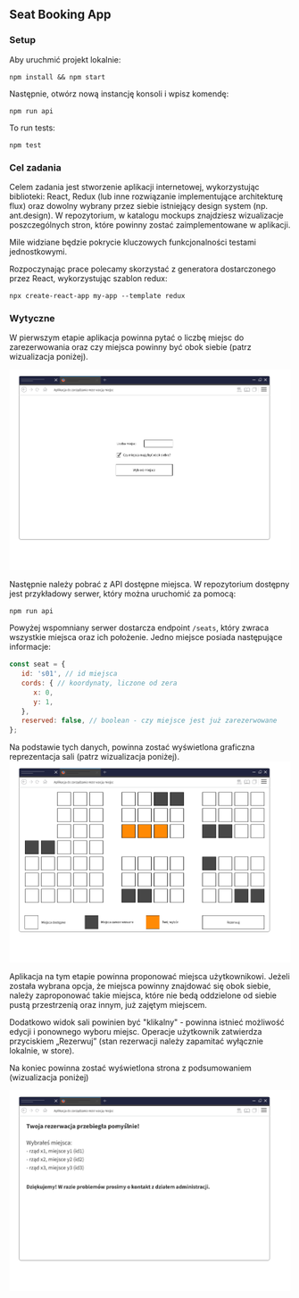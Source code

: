 ## Seat Booking App

### Setup

Aby uruchmić projekt lokalnie:

```
npm install && npm start
```

Następnie, otwórz nową instancję konsoli i wpisz komendę: 

```
npm run api
```


To run tests:

```
npm test
```


### Cel zadania
Celem zadania jest stworzenie aplikacji internetowej, wykorzystując biblioteki: React, Redux (lub inne rozwiązanie implementujące architekturę flux) oraz dowolny wybrany przez siebie istniejący design system (np. ant.design).
W repozytorium, w katalogu mockups znajdziesz wizualizacje poszczególnych stron, które powinny zostać zaimplementowane w aplikacji.

Mile widziane będzie pokrycie kluczowych funkcjonalności testami jednostkowymi.

Rozpoczynając prace polecamy skorzystać z generatora dostarczonego przez React, wykorzystując szablon redux:

```
npx create-react-app my-app --template redux
```

### Wytyczne

W pierwszym etapie aplikacja powinna pytać o liczbę miejsc do zarezerwowania oraz czy miejsca powinny być obok siebie (patrz wizualizacja poniżej).

![mockups/page_1.png](mockups/page_1.png)

Następnie należy pobrać z API dostępne miejsca. W repozytorium dostępny jest przykładowy serwer, który można uruchomić za pomocą:

```
npm run api
```

Powyżej wspomniany serwer dostarcza endpoint `/seats`, który zwraca wszystkie miejsca oraz ich położenie. Jedno miejsce posiada następujące informacje:

```javascript
const seat = {
   id: 's01', // id miejsca
   cords: { // koordynaty, liczone od zera
      x: 0,
      y: 1,
   },
   reserved: false, // boolean - czy miejsce jest już zarezerwowane
};
```

Na podstawie tych danych, powinna zostać wyświetlona graficzna reprezentacja sali (patrz wizualizacja poniżej).
![mockups/page_2.png](mockups/page_2.png)

Aplikacja na tym etapie powinna proponować miejsca użytkownikowi. Jeżeli została wybrana opcja, że miejsca powinny znajdować się obok siebie, należy zaproponować takie miejsca, które nie bedą oddzielone od siebie pustą przestrzenią oraz innym, już zajętym miejscem.

Dodatkowo widok sali powinien być "klikalny" - powinna istnieć możliwość edycji i ponownego wyboru miejsc. Operacje użytkownik zatwierdza przyciskiem „Rezerwuj” (stan rezerwacji należy zapamitać wyłącznie lokalnie, w store).

Na koniec powinna zostać wyświetlona strona z podsumowaniem (wizualizacja poniżej)

![mockups/page_3.png](mockups/page_3.png)

